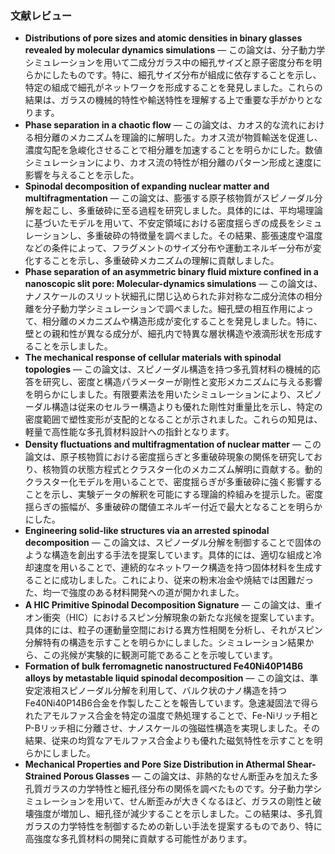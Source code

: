 ### 文献レビュー
- **Distributions of pore sizes and atomic densities in binary glasses revealed by molecular dynamics simulations** — この論文は、分子動力学シミュレーションを用いて二成分ガラス中の細孔サイズと原子密度分布を明らかにしたものです。特に、細孔サイズ分布が組成に依存することを示し、特定の組成で細孔がネットワークを形成することを発見しました。これらの結果は、ガラスの機械的特性や輸送特性を理解する上で重要な手がかりとなります。
- **Phase separation in a chaotic flow** — この論文は、カオス的な流れにおける相分離のメカニズムを理論的に解明した。カオス流が物質輸送を促進し、濃度勾配を急峻化させることで相分離を加速することを明らかにした。数値シミュレーションにより、カオス流の特性が相分離のパターン形成と速度に影響を与えることを示した。
- **Spinodal decomposition of expanding nuclear matter and multifragmentation** — この論文は、膨張する原子核物質がスピノーダル分解を起こし、多重破砕に至る過程を研究しました。具体的には、平均場理論に基づいたモデルを用いて、不安定領域における密度揺らぎの成長をシミュレーションし、多重破砕の特徴量を調べました。その結果、膨張速度や温度などの条件によって、フラグメントのサイズ分布や運動エネルギー分布が変化することを示し、多重破砕メカニズムの理解に貢献しました。
- **Phase separation of an asymmetric binary fluid mixture confined in a nanoscopic slit pore: Molecular-dynamics simulations** — この論文は、ナノスケールのスリット状細孔に閉じ込められた非対称な二成分流体の相分離を分子動力学シミュレーションで調べました。細孔壁の相互作用によって、相分離のメカニズムや構造形成が変化することを発見しました。特に、壁との親和性が異なる成分が、細孔内で特異な層状構造や液滴形状を形成することを示しました。
- **The mechanical response of cellular materials with spinodal topologies** — この論文は、スピノーダル構造を持つ多孔質材料の機械的応答を研究し、密度と構造パラメーターが剛性と変形メカニズムに与える影響を明らかにしました。有限要素法を用いたシミュレーションにより、スピノーダル構造は従来のセルラー構造よりも優れた剛性対重量比を示し、特定の密度範囲で塑性変形が支配的となることが示されました。これらの知見は、軽量で高性能な多孔質材料設計への指針となります。
- **Density fluctuations and multifragmentation of nuclear matter** — この論文は、原子核物質における密度揺らぎと多重破砕現象の関係を研究しており、核物質の状態方程式とクラスター化のメカニズム解明に貢献する。動的クラスター化モデルを用いることで、密度揺らぎが多重破砕に強く影響することを示し、実験データの解釈を可能にする理論的枠組みを提示した。密度揺らぎの振幅が、多重破砕の閾値エネルギー付近で最大となることを明らかにした。
- **Engineering solid-like structures via an arrested spinodal decomposition** — この論文は、スピノーダル分解を制御することで固体のような構造を創出する手法を提案しています。具体的には、適切な組成と冷却速度を用いることで、連続的なネットワーク構造を持つ固体材料を生成することに成功しました。これにより、従来の粉末冶金や焼結では困難だった、均一で強度のある材料開発への道が開かれました。
- **A HIC Primitive Spinodal Decomposition Signature** — この論文は、重イオン衝突（HIC）におけるスピン分解現象の新たな兆候を提案しています。具体的には、粒子の運動量空間における異方性相関を分析し、それがスピン分解特有の構造を示すことを明らかにしました。シミュレーション結果から、この兆候が実験的に観測可能であることを示唆しています。
- **Formation of bulk ferromagnetic nanostructured Fe40Ni40P14B6 alloys by metastable liquid spinodal decomposition** — この論文は、準安定液相スピノーダル分解を利用して、バルク状のナノ構造を持つFe40Ni40P14B6合金を作製したことを報告しています。急速凝固法で得られたアモルファス合金を特定の温度で熱処理することで、Fe-Niリッチ相とP-Bリッチ相に分離させ、ナノスケールの強磁性構造を実現しました。その結果、従来の均質なアモルファス合金よりも優れた磁気特性を示すことを明らかにしました。
- **Mechanical Properties and Pore Size Distribution in Athermal Shear-Strained Porous Glasses** — この論文は、非熱的なせん断歪みを加えた多孔質ガラスの力学特性と細孔径分布の関係を調べたものです。分子動力学シミュレーションを用いて、せん断歪みが大きくなるほど、ガラスの剛性と破壊強度が増加し、細孔径が減少することを示しました。この結果は、多孔質ガラスの力学特性を制御するための新しい手法を提案するものであり、特に高強度な多孔質材料の開発に貢献する可能性があります。